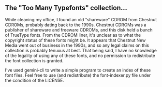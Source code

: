 ## The "Too Many Typefonts" collection...


While cleaning my office, I found an old "shareware" CDROM from Chestnut CDROMs, probably 
dating back to the 1990s.  Chestnut CDROMs was a publisher of shareware and freeware CDROMs,
and this disk held a bunch of TrueType fonts.   From the CDROM liner, it's unclear as to
what the copyright status of these fonts might be.   It appears that Chestnut New Media
went out of business in the 1990s, and so any legal claims on this collection is probably
tenuous at best.  That being said, I have no knowledge of the legality of using any of these
fonts, and no permission to redistribute the font collection is granted.

I've used gemini-cli to write a simple program to create an index of these font files.  Feel 
free to use (and redistribute) the font-indexer.py file under the condition of the LICENSE.

